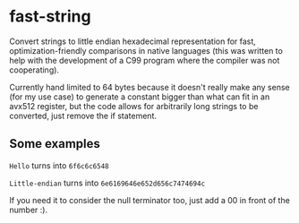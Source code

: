 # fast-string
Convert strings to little endian hexadecimal representation for fast, optimization-friendly comparisons in native languages (this was written to help with the development of a C99 program where the compiler was not cooperating).

Currently hand limited to 64 bytes because it doesn't really make any sense (for my use case) to generate a constant bigger than what can fit in an avx512 register, but the code allows for arbitrarily long strings to be converted, just remove the if statement.

## Some examples
``Hello`` turns into ``6f6c6c6548``

``Little-endian`` turns into ``6e6169646e652d656c7474694c``

If you need it to consider the null terminator too, just add a 00 in front of the number :).
